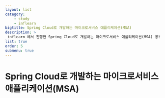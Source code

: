 ```yaml
---
layout: list
category: 
    - study
    - inflearn
bigtitle: Spring Cloud로 개발하는 마이크로서비스 애플리케이션(MSA)
description: >
 inflearn 에서 진행한 Spring Cloud로 개발하는 마이크로서비스 애플리케이션(MSA) 공부 내용 기록
list: true
order: 5
submenu: true
---
```

# Spring Cloud로 개발하는 마이크로서비스 애플리케이션(MSA)




